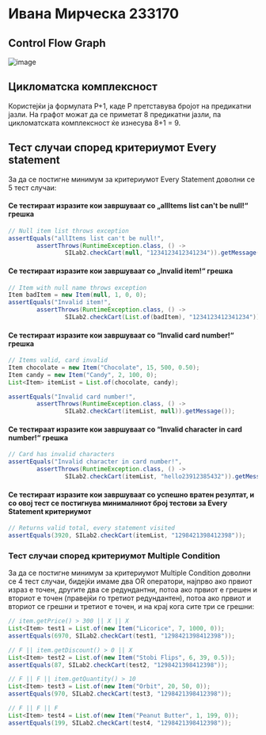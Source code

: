 # Ивана Мирческа 233170

## Control Flow Graph
![image](https://github.com/user-attachments/assets/3bf03009-cb34-4bc0-8576-244ca672b7d4)

## Цикломатска комплексност
Користејќи ја формулата P+1, каде P претставува бројот на предикатни јазли. На графот можат да се приметат 8 предикатни јазли, па цикломатската комплексност ќе изнесува 8+1 = 9.

## Тест случаи според критериумот Every statement
За да се постигне минимум за критериумот Every Statement доволни се 5 тест случаи:
#### Се тестираат изразите кои завршуваат со „allItems list can't be null!“ грешка
```java
// Null item list throws exception
assertEquals("allItems list can't be null!",
        assertThrows(RuntimeException.class, () ->
                SILab2.checkCart(null, "1234123412341234")).getMessage());
```
#### Се тестираат изразите кои завршуваат со „Invalid item!“ грешка
```java
// Item with null name throws exception
Item badItem = new Item(null, 1, 0, 0);
assertEquals("Invalid item!",
        assertThrows(RuntimeException.class, () ->
                SILab2.checkCart(List.of(badItem), "1234123412341234")).getMessage());
```
#### Се тестираат изразите кои завршуваат со “Invalid card number!“ грешка
```java
// Items valid, card invalid
Item chocolate = new Item("Chocolate", 15, 500, 0.50);
Item candy = new Item("Candy", 2, 100, 0);
List<Item> itemList = List.of(chocolate, candy);

assertEquals("Invalid card number!",
        assertThrows(RuntimeException.class, () ->
                SILab2.checkCart(itemList, null)).getMessage());
```
#### Се тестираат изразите кои завршуваат со “Invalid character in card number!“ грешка
```java
// Card has invalid characters
assertEquals("Invalid character in card number!",
        assertThrows(RuntimeException.class, () ->
                SILab2.checkCart(itemList, "hello23912385432")).getMessage());
```
#### Се тестираат изразите кои завршуваат со успешно вратен резултат, и со овој тест се постигнува минималниот број тестови за Every Statement критериумот
```java
// Returns valid total, every statement visited
assertEquals(3920, SILab2.checkCart(itemList, "1298421398412398"));
```

### Тест случаи според критериумот Multiple Condition
За да се постигне минимум за критериумот Multiple Condition доволни се 4 тест случаи, бидејќи имаме два OR оператори, најпрво ако првиот израз е точен, другите два се редундантни, потоа ако првиот е грешен и вториот е точен (правејќи го третиот редундантен), потоа ако првиот и вториот се грешни и третиот е точен, и на крај кога сите три се грешни:
```java
// item.getPrice() > 300 || X || X
List<Item> test1 = List.of(new Item("Licorice", 7, 1000, 0));
assertEquals(6970, SILab2.checkCart(test1, "1298421398412398"));
```
```java
// F || item.getDiscount() > 0 || X
List<Item> test2 = List.of(new Item("Stobi Flips", 6, 39, 0.5));
assertEquals(87, SILab2.checkCart(test2, "1298421398412398"));
```
```java
// F || F || item.getQuantity() > 10
List<Item> test3 = List.of(new Item("Orbit", 20, 50, 0));
assertEquals(970, SILab2.checkCart(test3, "1298421398412398"));
```
```java
// F || F || F
List<Item> test4 = List.of(new Item("Peanut Butter", 1, 199, 0));
assertEquals(199, SILab2.checkCart(test4, "1298421398412398"));
```
